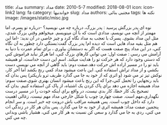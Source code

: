 title: مداد
summary: مداد
date: 2010-5-7
modified: 2018-08-01
icon:  icon-link2
lang: fa
category: خواندنیها
slug: مداد
authors: مجتبی بنائی
tags: نکته ها
image: /images/static/misc.jpg

نوه ای پدر بزرگش پرسید : پدر بزرگ، درباره چه مي نويسيد؟ -درباره تو پسرم، اما مهمتر از آنچه مي  نويسم، مدادي است که با آن مينويسم.  ميخواهم وقتي بزرگ شدي، مثل اين مداد  بشوي. پسرک با تعجب به مداد نگاه کرد و چيز خاصي در آن نديد:  -اما اين هم  مثل بقيه مداد هايي است که ديده ام!  پدر بزرگ گفت:بستگي دارد چطور به آن  نگاه کني، در اين مداد پنج صفت هست که اگر به دستشان بياوري ، براي تمام  عمرت با دنيا به آرامش مي رسي : صفت اول: مي تواني کارهاي بزرگ کني، اما  هرگز نبايد فراموش کني که دستي وجود دارد که هر حرکت تو را هدايت ميکند.  اسم اين دست خداست، او هميشه بايد تو را در مسير اراده اش حرکت دهد.صفت  دوم: بايد گاهي از آنچه مي نويسي دست بکشي و از مداد تراش استفاده کني. اين  باعث ميشود مداد کمي رنج بکشد اما آخر کار، نوکش تيز تر مي شود (و اثري که  از خود به جا مي گذارد ظريف ترو باريکتر) پس بدان که بايد رنجهايي را تحمل  کني،چرا که اين رنج باعث ميشود انسان بهتري شوي.صفت سوم: مداد هميشه اجازه  مي دهد براي پاک کردن يک اشتباه، از پاک کن استفاده کنيم. بدان که تصحيح  يک کار خطا، کار بدي نيست، در واقع براي اينکه خودت را در مسير درست  نگهداري،مهم است.  صفت چهارم: چوب يا شکل خارجي مداد مهم نيست، زغالي اهميت دارد که داخل چوب  است. پس هميشه مراقب باش درونت چه خبر است. و سر انجام پنجمين صفت مداد:  هميشه اثري از خود به جا مي گذارد. پس بدان هر کار در زندگي ات مي کني، ردي  به جا مي گذارد و سعي کن نسبت به هر کار مي کني، هشيار باشي وبداني چه مي  کني.